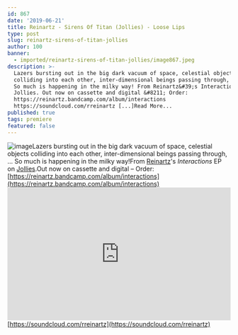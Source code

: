 ```yaml
---
id: 867
date: '2019-06-21'
title: Reinartz - Sirens Of Titan (Jollies) - Loose Lips
type: post
slug: reinartz-sirens-of-titan-jollies
author: 100
banner:
  - imported/reinartz-sirens-of-titan-jollies/image867.jpeg
description: >-
  Lazers bursting out in the big dark vacuum of space, celestial objects
  colliding into each other, inter-dimensional beings passing through, &#8230;
  So much is happening in the milky way! From Reinartz&#39;s Interactions EP on
  Jollies. Out now on cassette and digital &#8211; Order:
  https://reinartz.bandcamp.com/album/interactions
  https://soundcloud.com/rreinartz [...]Read More...
published: true
tags: premiere
featured: false
---
```

![image](../imported/reinartz-sirens-of-titan-jollies/image867.jpeg)Lazers bursting out in the big dark vacuum of space, celestial objects colliding into each other, inter-dimensional beings passing through, … So much is happening in the milky way!From [Reinartz](https://reinartz.bandcamp.com)'s _Interactions_ EP on [Jollies](https://jollies.bandcamp.com/).Out now on cassette and digital – Order: [](https://reinartz.bandcamp.com/album/interactions)[https://reinartz.bandcamp.com/album/interactions](https://reinartz.bandcamp.com/album/interactions)<iframe width='100%' height='300' scrolling='no' frameborder='no' allow='autoplay' src='https://w.soundcloud.com/player/?url=https%3A//api.soundcloud.com/tracks/640156839&color=%23ff5500&auto_play=false&hide_related=false&show_comments=true&show_user=true&show_reposts=false&show_teaser=true'></iframe>[](https://soundcloud.com/rreinartz)[https://soundcloud.com/rreinartz](https://soundcloud.com/rreinartz)